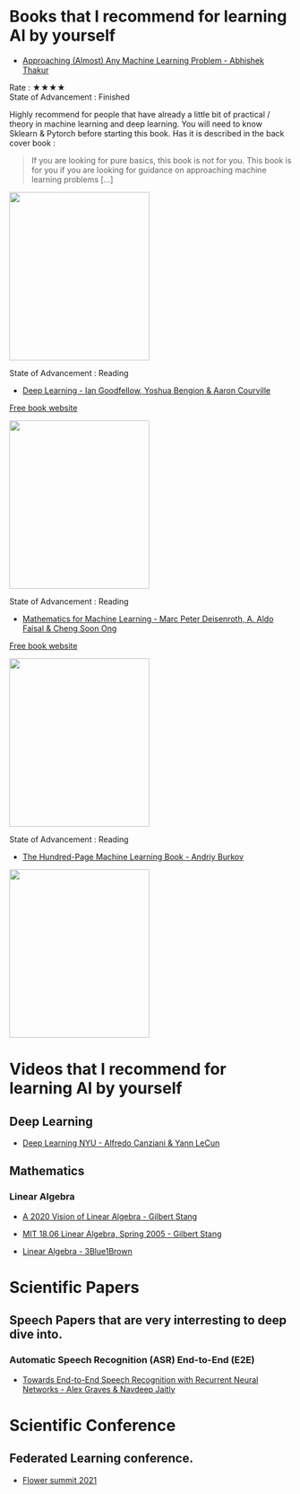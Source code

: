 # Books that I recommend for learning AI by yourself

- [Approaching (Almost) Any Machine Learning Problem - Abhishek Thakur](https://www.amazon.com/Approaching-Almost-Machine-Learning-Problem-ebook/dp/B089P13QHT) 

Rate : ★★★★                             
State of Advancement : Finished

Highly recommend for people that have already a little bit of practical / theory in machine learning and deep learning.
You will need to know Sklearn & Pytorch before starting this book.
Has it is described in the back cover book : 
> If you are looking for pure basics, this book is not for you. This book is for you if you are looking for guidance on approaching machine learning problems [...]

<img src="https://github.com/zarko84000/ressources-AI/blob/main/imgs/approaching_any_machine_learning_problem.jpeg" width="250" height="300">

State of Advancement : Reading


- [Deep Learning - Ian Goodfellow, Yoshua Bengion & Aaron Courville](https://www.amazon.com/Deep-Learning-Adaptive-Computation-Machine/dp/0262035618/ref=sr_1_1?dchild=1&keywords=deep+learning+goodfellow&qid=1620991918&sr=8-1) 

<a href="https://www.deeplearningbook.org/">Free book website</a>

<img src="https://github.com/zarko84000/ressources-AI/blob/main/imgs/deep_learning_goodfellow.png" width="250" height="300">

State of Advancement : Reading

- [Mathematics for Machine Learning  - Marc Peter Deisenroth, A. Aldo Faisal & Cheng Soon Ong](https://www.amazon.com/Mathematics-Machine-Learning-Peter-Deisenroth/dp/110845514X/ref=sr_1_1?dchild=1&keywords=mathematics+for+machine+learning&qid=1620995636&sr=8-1) 

<a href="https://mml-book.github.io/">Free book website</a>

<img src="https://github.com/zarko84000/ressources-AI/blob/main/imgs/mathematics_for_machine_learning.jpeg" width="250" height="300">

State of Advancement : Reading

- [The Hundred-Page Machine Learning Book - Andriy Burkov](https://www.amazon.com/Hundred-Page-Machine-Learning-Book/dp/199957950X/ref=sr_1_1?dchild=1&keywords=the+hundred+page+machine+learning+book&qid=1620996328&sr=8-1) 

<img src="https://github.com/zarko84000/ressources-AI/blob/main/imgs/hundred_page_machine_learning.jpeg" width="250" height="300">


# Videos that I recommend for learning AI by yourself

## Deep Learning

- [Deep Learning NYU - Alfredo Canziani & Yann LeCun](https://youtube.com/playlist?list=PLLHTzKZzVU9e6xUfG10TkTWApKSZCzuBI) 

## Mathematics

### Linear Algebra


- [A 2020 Vision of Linear Algebra - Gilbert Stang](https://ocw.mit.edu/resources/res-18-010-a-2020-vision-of-linear-algebra-spring-2020/videos/index.htm)

- [MIT 18.06 Linear Algebra, Spring 2005 - Gilbert Stang](https://www.youtube.com/watch?v=ZK3O402wf1c&list=PL49CF3715CB9EF31D&index=1)

- [Linear Algebra - 3Blue1Brown](https://www.youtube.com/watch?v=kjBOesZCoqc&list=PL0-GT3co4r2y2YErbmuJw2L5tW4Ew2O5B)

# Scientific Papers

## Speech Papers that are very interresting to deep dive into. 

### Automatic Speech Recognition (ASR) End-to-End (E2E)
- [Towards End-to-End Speech Recognition with Recurrent Neural Networks - Alex Graves & Navdeep Jaitly](http://proceedings.mlr.press/v32/graves14.pdf)  


# Scientific Conference

## Federated Learning conference.

- [Flower summit 2021](https://flower.dev/conf/flower-summit-2021)  

